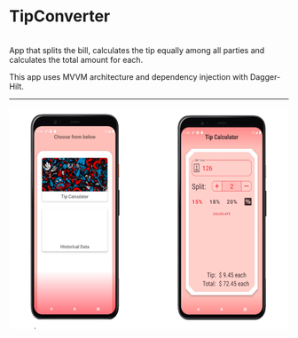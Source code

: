 # TipConverter
<br>
App that splits the bill, calculates the tip equally among all parties and calculates the total amount for each.
<p>This app uses MVVM architecture and dependency injection with Dagger-Hilt.</p>
<hr>
<div margin=auto>
  <img src="https://github.com/RysanekRivera/TipConverter/blob/master/tip_calculator.jpg?raw=true" width="550" height="400"> 
</div>
